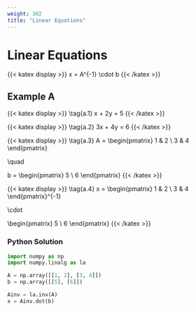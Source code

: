 ```yaml
---
weight: 302
title: "Linear Equations"
---
```


# Linear Equations

{{< katex display >}}
x = A^{-1} \cdot b
{{< /katex >}}

## Example A

{{< katex display >}}
\tag{a.1} x + 2y = 5
{{< /katex >}}

{{< katex display >}}
\tag{a.2} 3x + 4y = 6
{{< /katex >}}

{{< katex display >}}
\tag{a.3} A =
\begin{pmatrix}
1 & 2 \\
3 & 4
\end{pmatrix}

\quad

b =
\begin{pmatrix}
5 \\
6
\end{pmatrix}
{{< /katex >}}

{{< katex display >}}
\tag{a.4} x =
\begin{pmatrix}
1 & 2 \\
3 & 4
\end{pmatrix}^{-1}

\cdot

\begin{pmatrix}
5 \\
6
\end{pmatrix}
{{< /katex >}}

### Python Solution

```python
import numpy as np
import numpy.linalg as la

A = np.array([[1, 2], [3, 4]])
b = np.array([[5], [6]])

Ainv = la.inv(A)
x = Ainv.dot(b)
```
